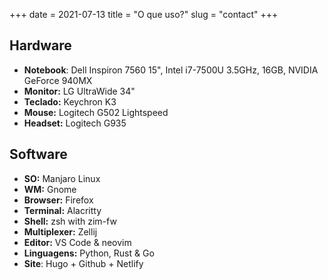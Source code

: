 +++
date = 2021-07-13
title = "O que uso?"
slug = "contact"
+++

## Hardware

- **Notebook**: Dell Inspiron 7560 15", Intel i7-7500U 3.5GHz, 16GB, NVIDIA GeForce 940MX
- **Monitor:** LG UltraWide 34"
- **Teclado:** Keychron K3
- **Mouse:** Logitech G502 Lightspeed
- **Headset:** Logitech G935

## Software

- **SO:** Manjaro Linux
- **WM:** Gnome
- **Browser:** Firefox
- **Terminal:** Alacritty
- **Shell:** zsh with zim-fw
- **Multiplexer:** Zellij
- **Editor:** VS Code & neovim
- **Linguagens:** Python, Rust & Go
- **Site**: Hugo + Github + Netlify